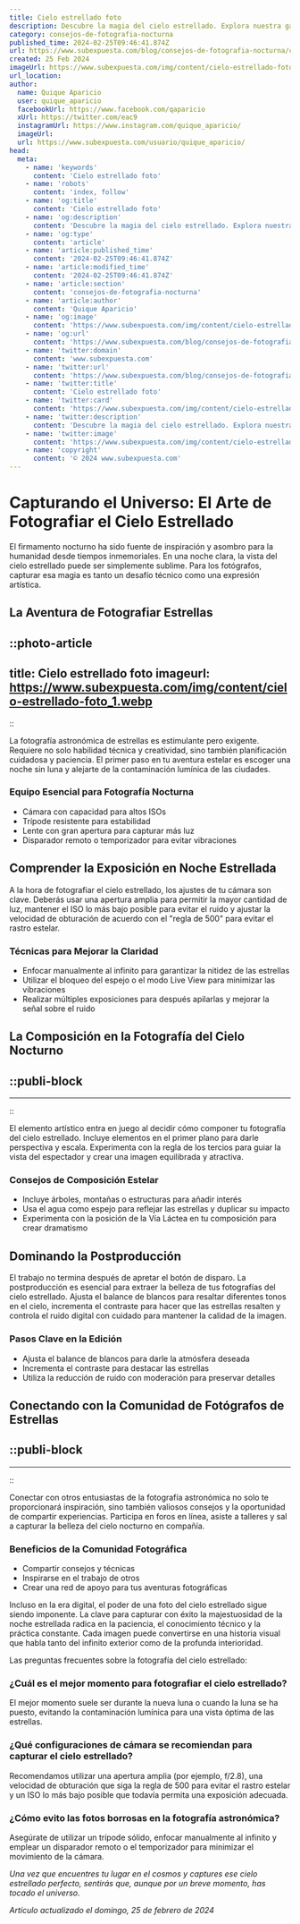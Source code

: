 ```yaml
---
title: Cielo estrellado foto
description: Descubre la magia del cielo estrellado. Explora nuestra galería de fotos y sumérgete en la belleza infinita de la noche astral.
category: consejos-de-fotografia-nocturna
published_time: 2024-02-25T09:46:41.874Z
url: https://www.subexpuesta.com/blog/consejos-de-fotografia-nocturna/cielo-estrellado-foto
created: 25 Feb 2024
imageUrl: https://www.subexpuesta.com/img/content/cielo-estrellado-foto_1.webp
url_location:
author:
  name: Quique Aparicio
  user: quique_aparicio
  facebookUrl: https://www.facebook.com/qaparicio
  xUrl: https://twitter.com/eac9
  instagramUrl: https://www.instagram.com/quique_aparicio/
  imageUrl: 
  url: https://www.subexpuesta.com/usuario/quique_aparicio/
head:
  meta:
    - name: 'keywords'
      content: 'Cielo estrellado foto'
    - name: 'robots'
      content: 'index, follow'
    - name: 'og:title'
      content: 'Cielo estrellado foto'
    - name: 'og:description'
      content: 'Descubre la magia del cielo estrellado. Explora nuestra galería de fotos y sumérgete en la belleza infinita de la noche astral.'
    - name: 'og:type'
      content: 'article'
    - name: 'article:published_time'
      content: '2024-02-25T09:46:41.874Z'
    - name: 'article:modified_time'
      content: '2024-02-25T09:46:41.874Z'
    - name: 'article:section'
      content: 'consejos-de-fotografia-nocturna'
    - name: 'article:author'
      content: 'Quique Aparicio'
    - name: 'og:image'
      content: 'https://www.subexpuesta.com/img/content/cielo-estrellado-foto_1.webp'
    - name: 'og:url'
      content: 'https://www.subexpuesta.com/blog/consejos-de-fotografia-nocturna/cielo-estrellado-foto'
    - name: 'twitter:domain'
      content: 'www.subexpuesta.com'
    - name: 'twitter:url'
      content: 'https://www.subexpuesta.com/blog/consejos-de-fotografia-nocturna/cielo-estrellado-foto'
    - name: 'twitter:title'
      content: 'Cielo estrellado foto'
    - name: 'twitter:card'
      content: 'https://www.subexpuesta.com/img/content/cielo-estrellado-foto_1.webp'
    - name: 'twitter:description'
      content: 'Descubre la magia del cielo estrellado. Explora nuestra galería de fotos y sumérgete en la belleza infinita de la noche astral.'
    - name: 'twitter:image'
      content: 'https://www.subexpuesta.com/img/content/cielo-estrellado-foto_1.webp'
    - name: 'copyright'
      content: '© 2024 www.subexpuesta.com'
---
```

# Capturando el Universo: El Arte de Fotografiar el Cielo Estrellado

El firmamento nocturno ha sido fuente de inspiración y asombro para la humanidad desde tiempos inmemoriales. En una noche clara, la vista del cielo estrellado puede ser simplemente sublime. Para los fotógrafos, capturar esa magia es tanto un desafío técnico como una expresión artística.

## La Aventura de Fotografiar Estrellas

::photo-article
---
title: Cielo estrellado foto
imageurl: https://www.subexpuesta.com/img/content/cielo-estrellado-foto_1.webp
---
::


La fotografía astronómica de estrellas es estimulante pero exigente. Requiere no solo habilidad técnica y creatividad, sino también planificación cuidadosa y paciencia. El primer paso en tu aventura estelar es escoger una noche sin luna y alejarte de la contaminación lumínica de las ciudades.

### Equipo Esencial para Fotografía Nocturna
- Cámara con capacidad para altos ISOs
- Trípode resistente para estabilidad
- Lente con gran apertura para capturar más luz
- Disparador remoto o temporizador para evitar vibraciones

## Comprender la Exposición en Noche Estrellada
A la hora de fotografiar el cielo estrellado, los ajustes de tu cámara son clave. Deberás usar una apertura amplia para permitir la mayor cantidad de luz, mantener el ISO lo más bajo posible para evitar el ruido y ajustar la velocidad de obturación de acuerdo con el "regla de 500" para evitar el rastro estelar.

### Técnicas para Mejorar la Claridad
- Enfocar manualmente al infinito para garantizar la nitidez de las estrellas
- Utilizar el bloqueo del espejo o el modo Live View para minimizar las vibraciones
- Realizar múltiples exposiciones para después apilarlas y mejorar la señal sobre el ruido

## La Composición en la Fotografía del Cielo Nocturno

  ::publi-block
  ---
  ---
  ::
  
  
El elemento artístico entra en juego al decidir cómo componer tu fotografía del cielo estrellado. Incluye elementos en el primer plano para darle perspectiva y escala. Experimenta con la regla de los tercios para guiar la vista del espectador y crear una imagen equilibrada y atractiva.

### Consejos de Composición Estelar
- Incluye árboles, montañas o estructuras para añadir interés
- Usa el agua como espejo para reflejar las estrellas y duplicar su impacto
- Experimenta con la posición de la Vía Láctea en tu composición para crear dramatismo

## Dominando la Postproducción
El trabajo no termina después de apretar el botón de disparo. La postproducción es esencial para extraer la belleza de tus fotografías del cielo estrellado. Ajusta el balance de blancos para resaltar diferentes tonos en el cielo, incrementa el contraste para hacer que las estrellas resalten y controla el ruido digital con cuidado para mantener la calidad de la imagen.

### Pasos Clave en la Edición
- Ajusta el balance de blancos para darle la atmósfera deseada
- Incrementa el contraste para destacar las estrellas
- Utiliza la reducción de ruido con moderación para preservar detalles

## Conectando con la Comunidad de Fotógrafos de Estrellas

  ::publi-block
  ---
  ---
  ::
  
  
Conectar con otros entusiastas de la fotografía astronómica no solo te proporcionará inspiración, sino también valiosos consejos y la oportunidad de compartir experiencias. Participa en foros en línea, asiste a talleres y sal a capturar la belleza del cielo nocturno en compañía.

### Beneficios de la Comunidad Fotográfica
- Compartir consejos y técnicas
- Inspirarse en el trabajo de otros
- Crear una red de apoyo para tus aventuras fotográficas

Incluso en la era digital, el poder de una foto del cielo estrellado sigue siendo imponente. La clave para capturar con éxito la majestuosidad de la noche estrellada radica en la paciencia, el conocimiento técnico y la práctica constante. Cada imagen puede convertirse en una historia visual que habla tanto del infinito exterior como de la profunda interioridad.

Las preguntas frecuentes sobre la fotografía del cielo estrellado:

### ¿Cuál es el mejor momento para fotografiar el cielo estrellado?
El mejor momento suele ser durante la nueva luna o cuando la luna se ha puesto, evitando la contaminación lumínica para una vista óptima de las estrellas.

### ¿Qué configuraciones de cámara se recomiendan para capturar el cielo estrellado?
Recomendamos utilizar una apertura amplia (por ejemplo, f/2.8), una velocidad de obturación que siga la regla de 500 para evitar el rastro estelar y un ISO lo más bajo posible que todavía permita una exposición adecuada.

### ¿Cómo evito las fotos borrosas en la fotografía astronómica?
Asegúrate de utilizar un trípode sólido, enfocar manualmente al infinito y emplear un disparador remoto o el temporizador para minimizar el movimiento de la cámara.

*Una vez que encuentres tu lugar en el cosmos y captures ese cielo estrellado perfecto, sentirás que, aunque por un breve momento, has tocado el universo.*

_Artículo actualizado el domingo, 25 de febrero de 2024_